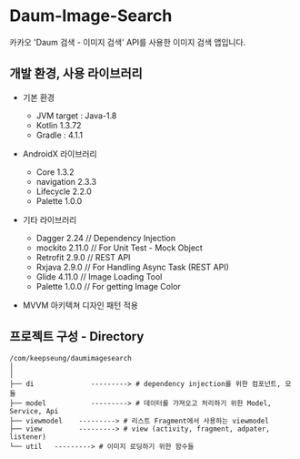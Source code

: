 # Daum-Image-Search
카카오 'Daum 검색 - 이미지 검색' API를 사용한 이미지 검색 앱입니다.

## 개발 환경, 사용 라이브러리
  * 기본 환경
    * JVM target : Java-1.8
    * Kotlin 1.3.72
    * Gradle : 4.1.1
  
  * AndroidX 라이브러리
    * Core 1.3.2
    * navigation 2.3.3
    * Lifecycle 2.2.0
    * Palette 1.0.0
 

  * 기타 라이브러리
    * Dagger 2.24     // Dependency Injection
    * mockito 2.11.0  // For Unit Test - Mock Object 
    * Retrofit 2.9.0    // REST API 
    * Rxjava 2.9.0    // For Handling Async Task (REST API)
    * Glide 4.11.0      // Image Loading Tool
    * Palette 1.0.0    // For getting Image Color
  
  * MVVM 아키텍쳐 디자인 패턴 적용


## 프로젝트 구성 - Directory 

```
/com/keepseung/daumimagesearch
│
│
├── di              ---------> # dependency injection를 위한 컴포넌트, 모듈
├── model           ---------> # 데이터를 가져오고 처리하기 위한 Model, Service, Api
├── viewmodel    ---------> # 리스트 Fragment에서 사용하는 viewmodel 
├── view         ---------> # view (activity, fragment, adpater, listener)
└── util   ---------> # 이미지 로딩하기 위한 함수들
```
